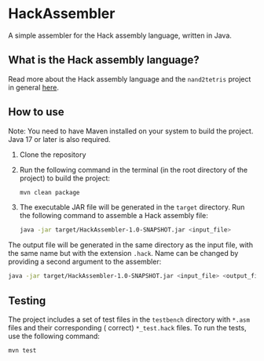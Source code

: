 # HackAssembler

A simple assembler for the Hack assembly language, written in Java.

## What is the Hack assembly language?

Read more about the Hack assembly language and the ``nand2tetris`` project in
general [here](https://www.nand2tetris.org/).

## How to use

Note: You need to have Maven installed on your system to build the project. Java 17 or later is also required.

1. Clone the repository
2. Run the following command in the terminal (in the root directory of the project) to build the project:

   ```bash
   mvn clean package
   ```

3. The executable JAR file will be generated in the ``target`` directory. Run the following command to assemble a Hack
   assembly file:

   ```bash
   java -jar target/HackAssembler-1.0-SNAPSHOT.jar <input_file>
   ```

The output file will be generated in the same directory as the input file, with the same name but with the extension
``.hack``. Name can be changed by providing a second argument to the assembler:

   ```bash
   java -jar target/HackAssembler-1.0-SNAPSHOT.jar <input_file> <output_file>
   ```

## Testing

The project includes a set of test files in the ``testbench`` directory with ``*.asm`` files and their corresponding (
correct)
``*_test.hack`` files. To run the tests, use the following
command:

   ```bash
   mvn test
   ```